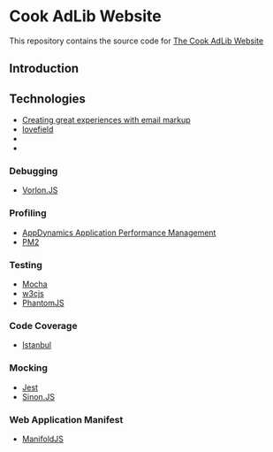 # Cook AdLib Website


This repository contains the source code for [The Cook AdLib Website](http://www.cookadlib.com/)

## Introduction

## Technologies
* [Creating great experiences with email markup](https://youtu.be/7uQ87m9RB74?list=PLOU2XLYxmsILOIxBRPPhgYbuSslr50KVq)
* [lovefield](https://google.github.io/lovefield/)
* []()
* []()

### Debugging
* [Vorlon.JS](http://vorlonjs.com/)

### Profiling
* [AppDynamics Application Performance Management](https://www.appdynamics.com/product/application-performance-management/)
* [PM2](http://pm2.keymetrics.io/)

### Testing
* [Mocha](https://mochajs.org/)
* [w3cjs](https://thomasdavis.github.io/w3cjs/)
* [PhantomJS](http://phantomjs.org/)

### Code Coverage
* [Istanbul](https://gotwarlost.github.io/istanbul/)

### Mocking
* [Jest](https://facebook.github.io/jest/)
* [Sinon.JS](http://sinonjs.org/)

### Web Application Manifest
* [ManifoldJS](http://www.manifoldjs.com/)
